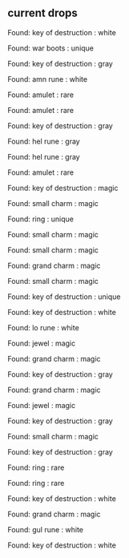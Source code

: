 ## current drops

Found: key of destruction : white
Found: war boots : unique
Found: key of destruction : gray
Found: amn rune : white
Found: amulet : rare
Found: amulet : rare
Found: key of destruction : gray
Found: hel rune : gray
Found: hel rune : gray
Found: amulet : rare
Found: key of destruction : magic
Found: small charm : magic
Found: ring : unique
Found: small charm : magic
Found: small charm : magic
Found: grand charm : magic
Found: small charm : magic
Found: key of destruction : unique
Found: key of destruction : white
Found: lo rune : white
Found: jewel : magic
Found: grand charm : magic
Found: key of destruction : gray
Found: grand charm : magic
Found: jewel : magic
Found: key of destruction : gray
Found: small charm : magic
Found: key of destruction : gray
Found: ring : rare
Found: ring : rare
Found: key of destruction : white
Found: grand charm : magic
Found: gul rune : white
Found: key of destruction : white
